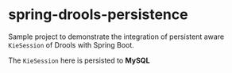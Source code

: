 # spring-drools-persistence

Sample project to demonstrate the integration of persistent aware `KieSession` of Drools with Spring Boot.

The `KieSession` here is persisted to **MySQL**